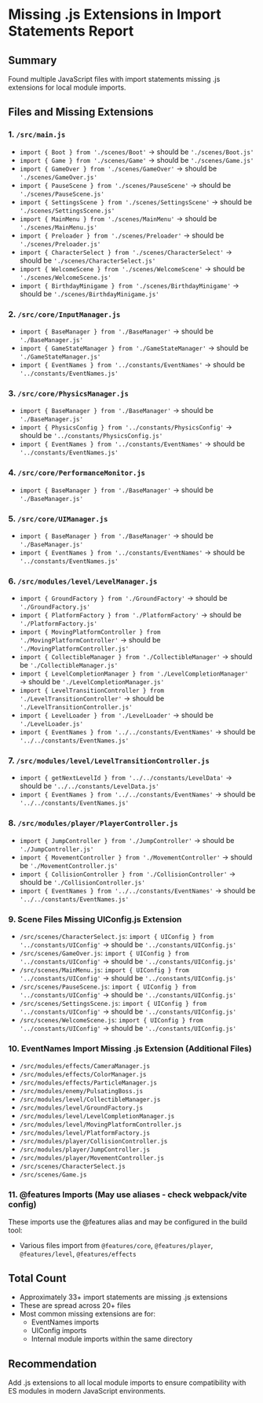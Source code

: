 # Missing .js Extensions in Import Statements Report

## Summary

Found multiple JavaScript files with import statements missing .js extensions for local module imports.

## Files and Missing Extensions

### 1. `/src/main.js`

- `import { Boot } from './scenes/Boot'` → should be `'./scenes/Boot.js'`
- `import { Game } from './scenes/Game'` → should be `'./scenes/Game.js'`
- `import { GameOver } from './scenes/GameOver'` → should be `'./scenes/GameOver.js'`
- `import { PauseScene } from './scenes/PauseScene'` → should be `'./scenes/PauseScene.js'`
- `import { SettingsScene } from './scenes/SettingsScene'` → should be `'./scenes/SettingsScene.js'`
- `import { MainMenu } from './scenes/MainMenu'` → should be `'./scenes/MainMenu.js'`
- `import { Preloader } from './scenes/Preloader'` → should be `'./scenes/Preloader.js'`
- `import { CharacterSelect } from './scenes/CharacterSelect'` → should be `'./scenes/CharacterSelect.js'`
- `import { WelcomeScene } from './scenes/WelcomeScene'` → should be `'./scenes/WelcomeScene.js'`
- `import { BirthdayMinigame } from './scenes/BirthdayMinigame'` → should be `'./scenes/BirthdayMinigame.js'`

### 2. `/src/core/InputManager.js`

- `import { BaseManager } from './BaseManager'` → should be `'./BaseManager.js'`
- `import { GameStateManager } from './GameStateManager'` → should be `'./GameStateManager.js'`
- `import { EventNames } from '../constants/EventNames'` → should be `'../constants/EventNames.js'`

### 3. `/src/core/PhysicsManager.js`

- `import { BaseManager } from './BaseManager'` → should be `'./BaseManager.js'`
- `import { PhysicsConfig } from '../constants/PhysicsConfig'` → should be `'../constants/PhysicsConfig.js'`
- `import { EventNames } from '../constants/EventNames'` → should be `'../constants/EventNames.js'`

### 4. `/src/core/PerformanceMonitor.js`

- `import { BaseManager } from './BaseManager'` → should be `'./BaseManager.js'`

### 5. `/src/core/UIManager.js`

- `import { BaseManager } from './BaseManager'` → should be `'./BaseManager.js'`
- `import { EventNames } from '../constants/EventNames'` → should be `'../constants/EventNames.js'`

### 6. `/src/modules/level/LevelManager.js`

- `import { GroundFactory } from './GroundFactory'` → should be `'./GroundFactory.js'`
- `import { PlatformFactory } from './PlatformFactory'` → should be `'./PlatformFactory.js'`
- `import { MovingPlatformController } from './MovingPlatformController'` → should be `'./MovingPlatformController.js'`
- `import { CollectibleManager } from './CollectibleManager'` → should be `'./CollectibleManager.js'`
- `import { LevelCompletionManager } from './LevelCompletionManager'` → should be `'./LevelCompletionManager.js'`
- `import { LevelTransitionController } from './LevelTransitionController'` → should be `'./LevelTransitionController.js'`
- `import { LevelLoader } from './LevelLoader'` → should be `'./LevelLoader.js'`
- `import { EventNames } from '../../constants/EventNames'` → should be `'../../constants/EventNames.js'`

### 7. `/src/modules/level/LevelTransitionController.js`

- `import { getNextLevelId } from '../../constants/LevelData'` → should be `'../../constants/LevelData.js'`
- `import { EventNames } from '../../constants/EventNames'` → should be `'../../constants/EventNames.js'`

### 8. `/src/modules/player/PlayerController.js`

- `import { JumpController } from './JumpController'` → should be `'./JumpController.js'`
- `import { MovementController } from './MovementController'` → should be `'./MovementController.js'`
- `import { CollisionController } from './CollisionController'` → should be `'./CollisionController.js'`
- `import { EventNames } from '../../constants/EventNames'` → should be `'../../constants/EventNames.js'`

### 9. Scene Files Missing UIConfig.js Extension

- `/src/scenes/CharacterSelect.js`: `import { UIConfig } from '../constants/UIConfig'` → should be `'../constants/UIConfig.js'`
- `/src/scenes/GameOver.js`: `import { UIConfig } from '../constants/UIConfig'` → should be `'../constants/UIConfig.js'`
- `/src/scenes/MainMenu.js`: `import { UIConfig } from '../constants/UIConfig'` → should be `'../constants/UIConfig.js'`
- `/src/scenes/PauseScene.js`: `import { UIConfig } from '../constants/UIConfig'` → should be `'../constants/UIConfig.js'`
- `/src/scenes/SettingsScene.js`: `import { UIConfig } from '../constants/UIConfig'` → should be `'../constants/UIConfig.js'`
- `/src/scenes/WelcomeScene.js`: `import { UIConfig } from '../constants/UIConfig'` → should be `'../constants/UIConfig.js'`

### 10. EventNames Import Missing .js Extension (Additional Files)

- `/src/modules/effects/CameraManager.js`
- `/src/modules/effects/ColorManager.js`
- `/src/modules/effects/ParticleManager.js`
- `/src/modules/enemy/PulsatingBoss.js`
- `/src/modules/level/CollectibleManager.js`
- `/src/modules/level/GroundFactory.js`
- `/src/modules/level/LevelCompletionManager.js`
- `/src/modules/level/MovingPlatformController.js`
- `/src/modules/level/PlatformFactory.js`
- `/src/modules/player/CollisionController.js`
- `/src/modules/player/JumpController.js`
- `/src/modules/player/MovementController.js`
- `/src/scenes/CharacterSelect.js`
- `/src/scenes/Game.js`

### 11. @features Imports (May use aliases - check webpack/vite config)

These imports use the @features alias and may be configured in the build tool:

- Various files import from `@features/core`, `@features/player`, `@features/level`, `@features/effects`

## Total Count

- Approximately 33+ import statements are missing .js extensions
- These are spread across 20+ files
- Most common missing extensions are for:
    - EventNames imports
    - UIConfig imports
    - Internal module imports within the same directory

## Recommendation

Add .js extensions to all local module imports to ensure compatibility with ES modules in modern JavaScript environments.
